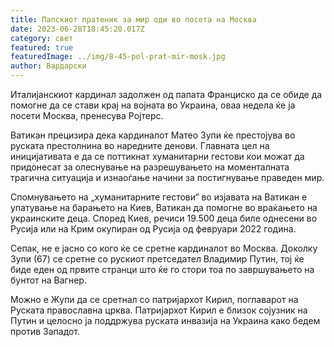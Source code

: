 ```yaml
---
title: Папскиот пратеник за мир оди во посета на Москва
date: 2023-06-28T18:45:20.017Z
category: свет
featured: true
featuredImage: ../img/8-45-pol-prat-mir-mosk.jpg
author: Вардарски
---
```

Италијанскиот кардинал задолжен од папата Франциско да се обиде да помогне да се стави крај на војната во Украина, оваа недела ќе ја посети Москва, пренесува Ројтерс.

Ватикан прецизира дека кардиналот Матео Зупи ќе престојува во руската престолнина во наредните денови. Главната цел на иницијативата е да се поттикнат хуманитарни гестови кои можат да придонесат за олеснување на разрешувањето на моменталната трагична ситуација и изнаоѓање начини за постигнување праведен мир.

Спомнувањето на „хуманитарните гестови“ во изјавата на Ватикан е упатување на барањето на Киев, Ватикан да помогне во враќањето на украинските деца. Според Киев, речиси 19.500 деца биле однесени во Русија или на Крим окупиран од Русија од февруари 2022 година.

Сепак, не е јасно со кого ќе се сретне кардиналот во Москва. Доколку Зупи (67) се сретне со рускиот претседател Владимир Путин, тој ќе биде еден од првите странци што ќе го стори тоа по завршувањето на бунтот на Вагнер.

Можно е Жупи да се сретнал со патријархот Кирил, поглаварот на Руската православна црква. Патријархот Кирил е близок сојузник на Путин и целосно ја поддржува руската инвазија на Украина како бедем против Западот.